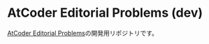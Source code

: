 # AtCoder Editorial Problems (dev)

[AtCoder Editorial Problems](https://ajinoko33.github.io/AtCoderEditorialProblems/)の開発用リポジトリです。
